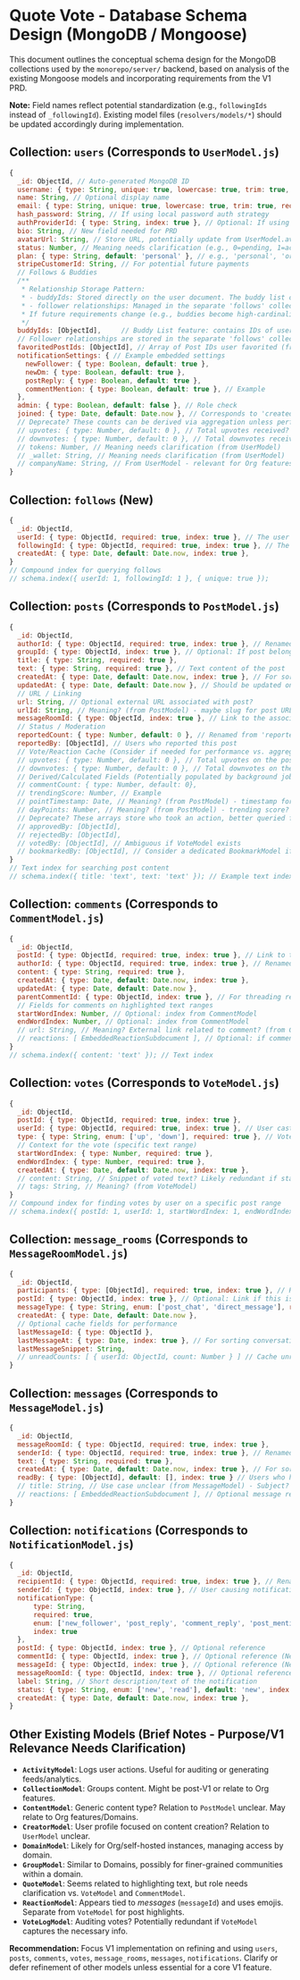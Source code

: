 # Quote Vote - Database Schema Design (MongoDB / Mongoose)

This document outlines the conceptual schema design for the MongoDB collections used by the `monorepo/server/` backend, based on analysis of the existing Mongoose models and incorporating requirements from the V1 PRD.

**Note:** Field names reflect potential standardization (e.g., `followingIds` instead of `_followingId`). Existing model files (`resolvers/models/*`) should be updated accordingly during implementation.

## Collection: `users` (Corresponds to `UserModel.js`)

```javascript
{
  _id: ObjectId, // Auto-generated MongoDB ID
  username: { type: String, unique: true, lowercase: true, trim: true, required: true, index: true },
  name: String, // Optional display name
  email: { type: String, unique: true, lowercase: true, trim: true, required: true, index: true },
  hash_password: String, // If using local password auth strategy
  authProviderId: { type: String, index: true }, // Optional: If using external auth (e.g., Google ID)
  bio: String, // New field needed for PRD
  avatarUrl: String, // Store URL, potentially update from UserModel.avatar JSON
  status: Number, // Meaning needs clarification (e.g., 0=pending, 1=active, 2=banned)
  plan: { type: String, default: 'personal' }, // e.g., 'personal', 'org_admin'
  stripeCustomerId: String, // For potential future payments
  // Follows & Buddies
  /**
   * Relationship Storage Pattern:
   * - buddyIds: Stored directly on the user document. The buddy list contains users that this user has followed (i.e., users whose IDs appear in following relationships). Once a user follows someone, that followed user appears in their buddy list.
   * - follower relationships: Managed in the separate 'follows' collection. This design supports scalability, as the number of followers/following can grow very large and requires efficient querying (e.g., "who follows whom?"). Storing these relationships separately enables better indexing, avoids bloating the user document, and supports performant queries for social graph features.
   * If future requirements change (e.g., buddies become high-cardinality or require complex queries), consider migrating buddy relationships to a separate collection for consistency.
   */
  buddyIds: [ObjectId],     // Buddy List feature: contains IDs of users this user has followed
  // Follower relationships are stored in the separate 'follows' collection for scalability.
  favoritedPostIds: [ObjectId], // Array of Post IDs user favorited (from UserModel.favorited)
  notificationSettings: { // Example embedded settings
    newFollower: { type: Boolean, default: true },
    newDm: { type: Boolean, default: true },
    postReply: { type: Boolean, default: true },
    commentMention: { type: Boolean, default: true }, // Example
  },
  admin: { type: Boolean, default: false }, // Role check
  joined: { type: Date, default: Date.now }, // Corresponds to 'created'
  // Deprecate? These counts can be derived via aggregation unless performance demands caching.
  // upvotes: { type: Number, default: 0 }, // Total upvotes received?
  // downvotes: { type: Number, default: 0 }, // Total downvotes received?
  // tokens: Number, // Meaning needs clarification (from UserModel)
  // _wallet: String, // Meaning needs clarification (from UserModel)
  // companyName: String, // From UserModel - relevant for Org features?
}
```

## Collection: `follows` (New)

```javascript
{
  _id: ObjectId,
  userId: { type: ObjectId, required: true, index: true }, // The user who is following
  followingId: { type: ObjectId, required: true, index: true }, // The user being followed
  createdAt: { type: Date, default: Date.now, index: true },
}
// Compound index for querying follows
// schema.index({ userId: 1, followingId: 1 }, { unique: true });
```

## Collection: `posts` (Corresponds to `PostModel.js`)

```javascript
{
  _id: ObjectId,
  authorId: { type: ObjectId, required: true, index: true }, // Renamed from 'userId' for clarity
  groupId: { type: ObjectId, index: true }, // Optional: If post belongs to a Group/Domain
  title: { type: String, required: true },
  text: { type: String, required: true }, // Text content of the post
  createdAt: { type: Date, default: Date.now, index: true }, // For sorting feeds
  updatedAt: { type: Date, default: Date.now }, // Should be updated on edit
  // URL / Linking
  url: String, // Optional external URL associated with post?
  urlId: String, // Meaning? (from PostModel) - maybe slug for post URL?
  messageRoomId: { type: ObjectId, index: true }, // Link to the associated MessageRoom for chat
  // Status / Moderation
  reportedCount: { type: Number, default: 0 }, // Renamed from 'reported'
  reportedBy: [ObjectId], // Users who reported this post
  // Vote/Reaction Cache (Consider if needed for performance vs. aggregation)
  // upvotes: { type: Number, default: 0 }, // Total upvotes on the post (potentially derived from VoteModel)
  // downvotes: { type: Number, default: 0 }, // Total downvotes on the post (potentially derived)
  // Derived/Calculated Fields (Potentially populated by background jobs or aggregation)
  // commentCount: { type: Number, default: 0},
  // trendingScore: Number, // Example
  // pointTimestamp: Date, // Meaning? (from PostModel) - timestamp for trending score calculation?
  // dayPoints: Number, // Meaning? (from PostModel) - trending score?
  // Deprecate? These arrays store who took an action, better queried from VoteModel/BookmarkModel
  // approvedBy: [ObjectId],
  // rejectedBy: [ObjectId],
  // votedBy: [ObjectId], // Ambiguous if VoteModel exists
  // bookmarkedBy: [ObjectId], // Consider a dedicated BookmarkModel if needed
}
// Text index for searching post content
// schema.index({ title: 'text', text: 'text' }); // Example text index
```

## Collection: `comments` (Corresponds to `CommentModel.js`)

```javascript
{
  _id: ObjectId,
  postId: { type: ObjectId, required: true, index: true }, // Link to the Post
  authorId: { type: ObjectId, required: true, index: true }, // Renamed from 'userId'
  content: { type: String, required: true },
  createdAt: { type: Date, default: Date.now, index: true },
  updatedAt: { type: Date, default: Date.now },
  parentCommentId: { type: ObjectId, index: true }, // For threading replies
  // Fields for comments on highlighted text ranges
  startWordIndex: Number, // Optional: index from CommentModel
  endWordIndex: Number, // Optional: index from CommentModel
  // url: String, // Meaning? External link related to comment? (from CommentModel)
  // reactions: [ EmbeddedReactionSubdocument ], // Optional: if comments can be reacted to
}
// schema.index({ content: 'text' }); // Text index
```

## Collection: `votes` (Corresponds to `VoteModel.js`)

```javascript
{
  _id: ObjectId,
  postId: { type: ObjectId, required: true, index: true },
  userId: { type: ObjectId, required: true, index: true }, // User casting the vote
  type: { type: String, enum: ['up', 'down'], required: true }, // Vote direction
  // Context for the vote (specific text range)
  startWordIndex: { type: Number, required: true },
  endWordIndex: { type: Number, required: true },
  createdAt: { type: Date, default: Date.now, index: true },
  // content: String, // Snippet of voted text? Likely redundant if start/end index present (from VoteModel)
  // tags: String, // Meaning? (from VoteModel)
}
// Compound index for finding votes by user on a specific post range
// schema.index({ postId: 1, userId: 1, startWordIndex: 1, endWordIndex: 1 }); // No unique constraint; allows overlapping ranges
```

## Collection: `message_rooms` (Corresponds to `MessageRoomModel.js`)

```javascript
{
  _id: ObjectId,
  participants: { type: [ObjectId], required: true, index: true }, // Renamed from 'users'
  postId: { type: ObjectId, index: true }, // Optional: Link if this is a post's chatroom
  messageType: { type: String, enum: ['post_chat', 'direct_message'], required: true, index: true },
  createdAt: { type: Date, default: Date.now },
  // Optional cache fields for performance
  lastMessageId: { type: ObjectId },
  lastMessageAt: { type: Date, index: true }, // For sorting conversations
  lastMessageSnippet: String,
  // unreadCounts: [ { userId: ObjectId, count: Number } ] // Cache unread count per participant?
}
```

## Collection: `messages` (Corresponds to `MessageModel.js`)

```javascript
{
  _id: ObjectId,
  messageRoomId: { type: ObjectId, required: true, index: true },
  senderId: { type: ObjectId, required: true, index: true }, // Renamed from 'userId'
  text: { type: String, required: true },
  createdAt: { type: Date, default: Date.now, index: true }, // For sorting messages
  readBy: { type: [ObjectId], default: [], index: true } // Users who have read this message
  // title: String, // Use case unclear (from MessageModel) - Subject?
  // reactions: [ EmbeddedReactionSubdocument ], // Optional message reactions (using ReactionModel?)
}
```

## Collection: `notifications` (Corresponds to `NotificationModel.js`)

```javascript
{
  _id: ObjectId,
  recipientId: { type: ObjectId, required: true, index: true }, // Renamed from 'userId'
  senderId: { type: ObjectId, index: true }, // User causing notification (renamed from userIdBy)
  notificationType: {
      type: String,
      required: true,
      enum: ['new_follower', 'post_reply', 'comment_reply', 'post_mention', 'comment_mention', 'new_dm'], // Example types
      index: true
  },
  postId: { type: ObjectId, index: true }, // Optional reference
  commentId: { type: ObjectId, index: true }, // Optional reference (Need to add field)
  messageId: { type: ObjectId, index: true }, // Optional reference (Need to add field)
  messageRoomId: { type: ObjectId, index: true }, // Optional reference (Need to add field)
  label: String, // Short description/text of the notification
  status: { type: String, enum: ['new', 'read'], default: 'new', index: true },
  createdAt: { type: Date, default: Date.now, index: true },
}
```

## Other Existing Models (Brief Notes - Purpose/V1 Relevance Needs Clarification)

- **`ActivityModel`**: Logs user actions. Useful for auditing or generating feeds/analytics.
- **`CollectionModel`**: Groups content. Might be post-V1 or relate to Org features.
- **`ContentModel`**: Generic content type? Relation to `PostModel` unclear. May relate to Org features/Domains.
- **`CreatorModel`**: User profile focused on content creation? Relation to `UserModel` unclear.
- **`DomainModel`**: Likely for Org/self-hosted instances, managing access by domain.
- **`GroupModel`**: Similar to Domains, possibly for finer-grained communities within a domain.
- **`QuoteModel`**: Seems related to highlighting text, but role needs clarification vs. `VoteModel` and `CommentModel`.
- **`ReactionModel`**: Appears tied to _messages_ (`messageId`) and uses emojis. Separate from `VoteModel` for post highlights.
- **`VoteLogModel`**: Auditing votes? Potentially redundant if `VoteModel` captures the necessary info.

**Recommendation:** Focus V1 implementation on refining and using `users`, `posts`, `comments`, `votes`, `message_rooms`, `messages`, `notifications`. Clarify or defer refinement of other models unless essential for a core V1 feature.
